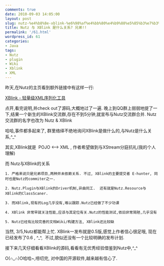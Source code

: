 ```yaml
---
comments: true
date: 2010-09-03 14:05:00
layout: post
slug: nutz-%e4%b8%8e-xblink-%e6%98%af%e4%bb%80%e4%b9%88%e5%85%b3%e7%b3%bb-%e5%85%84%e5%bc%9f
title: Nutz 与 XBlink 是什么关系? 兄弟!!
permalink: '/61.html'
wordpress_id: 61
categories:
- Java
tags:
- Nutz
- plugin
- Wiki
- Xblink
- XML
---
```


昨天,在Nutz的主页看到额外链接中有这样一行:

[XBlink - 轻量级XML序列化工具](http://xblink.googlecode.com/)

点开,看完说明,并check out了源码,大概地过了一遍. 晚上到QQ群上弱弱地提了一下,结果一个新生的XBlink交流群,存在不到5分钟,就宣布与Nutz交流群合并. Nutz交流群的名字也改为 Nutz & XBlink

哈哈,事件都多起来了, 群里络绎不绝地询问XBlink是做什么的,与Nutz是什么关系,^_^

其实,XBlink就是  POJO <--> XML , 作者希望做到与XStream分庭抗礼(我的个人理解)

而 Nutz与XBlink的关系

	1. 严格来说只是兄弟项目,两种并未依赖关系. 不过, XBlink的主要提交者 E-hunter, 同时也是Nutz的commiter之一.

	2. Nutz.Plugin与XBlink的Driver机制,异曲同工.  还有就是Nutz.Resource与XBlink的ClassScaner.

	3. 而XBlink,现有的Log几乎没有,难以跟踪.Nutz已经做了不少功课

	4. XBlink 非常早就关注性能,应该与其定位有关.Nutz的性能测试,依旧非常简陋,几乎没有

	5. Nutz已经有比较完善的文档Wiki/构建方法, XBlink还比较缺

当然, 3/5,Nutz都能帮上忙. XBlink一发布就是0.5版,感觉上作者信心很足哦, 现在已经发布了0.6 , ^_^,  不过,貌似还没有一个比较明确的发布计划.

接下来几天仔细看看XBlink的源码,看看有无优秀经验借鉴到Nutz中,^_^

O(∩_∩)O哈哈~,唠叨完, 对中国的开源软件,越来越有信心了.
